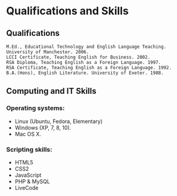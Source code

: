 # Qualifications and Skills

## Qualifications

    M.Ed., Educational Technology and English Language Teaching. University of Manchester. 2006.
    LCCI Certificate, Teaching English for Business. 2002.
    RSA Diploma, Teaching English as a Foreign Language. 1997.
    RSA Certificate, Teaching English as a Foreign Language. 1992.
    B.A.(Hons), English Literature. University of Exeter. 1988.

## Computing and IT Skills
### Operating systems:

- Linux (Ubuntu, Fedora, Elementary)
- Windows (XP, 7, 8, 10).
- Mac OS X.

### Scripting skills:

- HTML5
- CSS2
- JavaScript
- PHP & MySQL
- LiveCode
